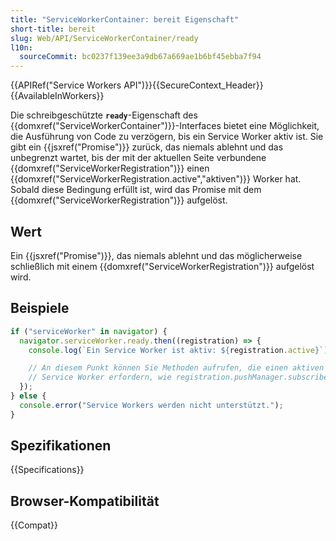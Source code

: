 ```yaml
---
title: "ServiceWorkerContainer: bereit Eigenschaft"
short-title: bereit
slug: Web/API/ServiceWorkerContainer/ready
l10n:
  sourceCommit: bc0237f139ee3a9db67a669ae1b6bf45ebba7f94
---
```


{{APIRef("Service Workers API")}}{{SecureContext_Header}}{{AvailableInWorkers}}

Die schreibgeschützte **`ready`**-Eigenschaft des {{domxref("ServiceWorkerContainer")}}-Interfaces bietet eine Möglichkeit, die Ausführung von Code zu verzögern, bis ein Service Worker aktiv ist. Sie gibt ein {{jsxref("Promise")}} zurück, das niemals ablehnt und das unbegrenzt wartet, bis der mit der aktuellen Seite verbundene {{domxref("ServiceWorkerRegistration")}} einen {{domxref("ServiceWorkerRegistration.active","aktiven")}} Worker hat. Sobald diese Bedingung erfüllt ist, wird das Promise mit dem {{domxref("ServiceWorkerRegistration")}} aufgelöst.

## Wert

Ein {{jsxref("Promise")}}, das niemals ablehnt und das möglicherweise schließlich mit einem {{domxref("ServiceWorkerRegistration")}} aufgelöst wird.

## Beispiele

```js
if ("serviceWorker" in navigator) {
  navigator.serviceWorker.ready.then((registration) => {
    console.log(`Ein Service Worker ist aktiv: ${registration.active}`);

    // An diesem Punkt können Sie Methoden aufrufen, die einen aktiven
    // Service Worker erfordern, wie registration.pushManager.subscribe()
  });
} else {
  console.error("Service Workers werden nicht unterstützt.");
}
```

## Spezifikationen

{{Specifications}}

## Browser-Kompatibilität

{{Compat}}
